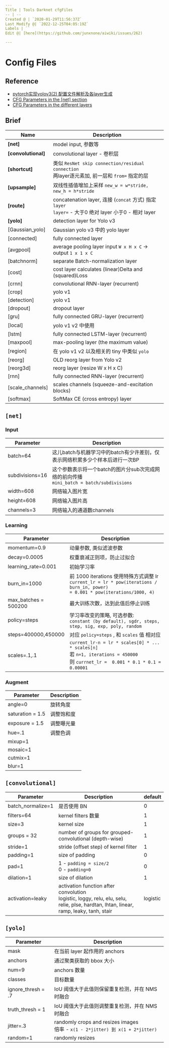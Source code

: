 ```yaml
---
Title | Tools Darknet cfgFiles
-- | --
Created @ | `2020-01-29T11:56:37Z`
Last Modify @| `2022-12-25T04:05:19Z`
Labels | ``
Edit @| [here](https://github.com/junxnone/aiwiki/issues/262)

---
```

# Config Files

## Reference
- [pytorch实现yolov3(2) 配置文件解析及各layer生成](https://www.cnblogs.com/sdu20112013/p/11099244.html)
- [CFG Parameters in the [net] section](https://github.com/AlexeyAB/darknet/wiki/CFG-Parameters-in-the-%5Bnet%5D-section)
- [CFG Parameters in the different layers](https://github.com/AlexeyAB/darknet/wiki/CFG-Parameters-in-the-different-layers)

## Brief

Name | Description
-- | -- 
**[net]** | model input, 参数等
**[convolutional]** | convolutional layer - 卷积层
**[shortcut]** | 类似 `ResNet skip connection/residual connection` <br>两layer逐元素加, 前一层和 `from=` 指定的层
**[upsample]** | 双线性插值增加上采样 `new_w = w*stride, new_h = h*stride`
**[route]** | concatenation layer, 连接 (`concat` 方式) 指定 `layer`<br>`layer=` - 大于0 绝对 layer 小于0 - 相对 layer
**[yolo]** |  detection layer for Yolo v3
[Gaussian_yolo] | Gaussian yolo v3 中的 yolo layer
[connected] | fully connected layer
[avgpool] |  average pooling layer input `W x H x C` -> output `1 x 1 x C`
[batchnorm] | separate Batch-normalization layer
[cost] | cost layer calculates (linear)Delta and (squared)Loss
[crnn] | convolutional RNN-layer (recurrent)
[crop] | yolo v1
[detection] | yolo v1
[dropout] | dropout layer
[gru] | fully connected GRU-layer (recurrent)
[local] | yolo v1 v2 中使用
[lstm] | fully connected LSTM-layer (recurrent)
[maxpool] | max-pooling layer (the maximum value)
[region] | 在 yolo v1 v2 以及相关的 tiny 中类似 `yolo`
[reorg] | OLD reorg layer from Yolo v2
[reorg3d] | reorg layer (resize W x H x C)
[rnn] | fully connected RNN-layer (recurrent)
[scale_channels] | scales channels (squeeze-and-excitation blocks)
[softmax] | SoftMax CE (cross entropy) layer 


## `[net]`

### Input
Parameter | Description
-- | --
batch=64 | 这儿batch与机器学习中的batch有少许差别，仅表示网络积累多少个样本后进行一次BP 
subdivisions=16 | 这个参数表示将一个batch的图片分sub次完成网络的前向传播<br>`mini_batch = batch/subdivisions`
width=608 | 网络输入图片宽
height=608 | 网络输入图片高
channels=3 | 网络输入的通道数channels

### Learning
Parameter | Description
-- | --
momentum=0.9 | 动量参数, 类似滤波参数
decay=0.0005 | 权重衰减正则项，防止过拟合
learning_rate=0.001 | 初始学习率
burn_in=1000 | 前 1000 iterations 使用特殊方式调整 lr  <br>`current_lr = lr * pow(iterations / burn_in, power)` <br>`= 0.001 * pow(iterations/1000, 4)`
max_batches = 500200 | 最大训练次数，达到此值后停止训练
policy=steps | 学习率改变的策略, 可选参数: <br>`constant (by default), sgdr, steps, step, sig, exp, poly, random`
steps=400000,450000 |  对应 `policy=steps` , 和 `scales` 值 相对应
scales=.1,.1 |  `current_lr-n = lr * scales[0] * ... * scales[n]` <br> 若 `n=1, iterations = 450000`<br>则 `currnet_lr =  0.001 * 0.1 * 0.1 = 0.00001`

### Augment
Parameter | Description
-- | --
angle=0 | 旋转角度
saturation = 1.5 | 调整饱和度
exposure = 1.5 | 调整曝光量
hue=.1 | 调整色调
mixup=1 |
mosaic=1 |
cutmix=1 |
blur=1 |

## `[convolutional]`

Parameter | Description | default
-- | -- | --
batch_normalize=1 | 是否使用 BN | 0
filters=64 | kernel filters 数量 | 1
size=3 | kernel size | 1
groups = 32 | number of groups for grouped-convolutional (depth-wise)  | 1
stride=1 | stride (offset step) of kernel filter | 1
padding=1 | size of padding | 0 
pad=1 |  1 -  `padding = size/2`<br> 0 -  `padding=0` | 0 
dilation=1 | size of dilation | 1
activation=leaky | activation function after convolution <br>logistic, loggy, relu, elu, selu, relie, plse, hardtan, lhtan, linear, ramp, leaky, tanh, stair | logistic 

## `[yolo]`

Parameter | Description 
-- | -- 
mask | 在当前 layer 起作用的 anchors
anchors | 通过聚类获取的 bbox 大小
num=9 | anchors 数量
classes | 目标数量
ignore_thresh = .7 | IoU 阈值大于此值则保留重复检测，并在 NMS 时融合
truth_thresh = 1 | IoU 阈值大于此值则调整重复检测，并在 NMS 时融合
jitter=.3 |  randomly crops and resizes images <br>倍率 - `x(1 - 2*jitter) 到 x(1 + 2*jitter)`
random=1 | randomly resizes


